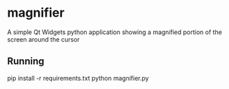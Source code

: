 # magnifier
A simple Qt Widgets python application showing a magnified portion of the screen around the cursor

## Running
pip install -r requirements.txt
python magnifier.py
